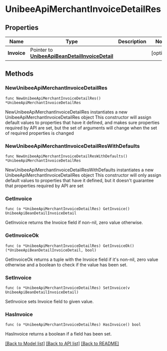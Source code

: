 # UnibeeApiMerchantInvoiceDetailRes

## Properties

Name | Type | Description | Notes
------------ | ------------- | ------------- | -------------
**Invoice** | Pointer to [**UnibeeApiBeanDetailInvoiceDetail**](UnibeeApiBeanDetailInvoiceDetail.md) |  | [optional] 

## Methods

### NewUnibeeApiMerchantInvoiceDetailRes

`func NewUnibeeApiMerchantInvoiceDetailRes() *UnibeeApiMerchantInvoiceDetailRes`

NewUnibeeApiMerchantInvoiceDetailRes instantiates a new UnibeeApiMerchantInvoiceDetailRes object
This constructor will assign default values to properties that have it defined,
and makes sure properties required by API are set, but the set of arguments
will change when the set of required properties is changed

### NewUnibeeApiMerchantInvoiceDetailResWithDefaults

`func NewUnibeeApiMerchantInvoiceDetailResWithDefaults() *UnibeeApiMerchantInvoiceDetailRes`

NewUnibeeApiMerchantInvoiceDetailResWithDefaults instantiates a new UnibeeApiMerchantInvoiceDetailRes object
This constructor will only assign default values to properties that have it defined,
but it doesn't guarantee that properties required by API are set

### GetInvoice

`func (o *UnibeeApiMerchantInvoiceDetailRes) GetInvoice() UnibeeApiBeanDetailInvoiceDetail`

GetInvoice returns the Invoice field if non-nil, zero value otherwise.

### GetInvoiceOk

`func (o *UnibeeApiMerchantInvoiceDetailRes) GetInvoiceOk() (*UnibeeApiBeanDetailInvoiceDetail, bool)`

GetInvoiceOk returns a tuple with the Invoice field if it's non-nil, zero value otherwise
and a boolean to check if the value has been set.

### SetInvoice

`func (o *UnibeeApiMerchantInvoiceDetailRes) SetInvoice(v UnibeeApiBeanDetailInvoiceDetail)`

SetInvoice sets Invoice field to given value.

### HasInvoice

`func (o *UnibeeApiMerchantInvoiceDetailRes) HasInvoice() bool`

HasInvoice returns a boolean if a field has been set.


[[Back to Model list]](../README.md#documentation-for-models) [[Back to API list]](../README.md#documentation-for-api-endpoints) [[Back to README]](../README.md)


